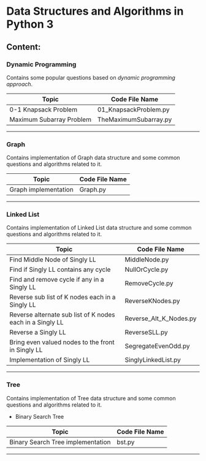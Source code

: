 # Data Structures and Algorithms in Python 3

## Content:

### Dynamic Programming

Contains some popular questions based on *dynamic programming approach*. 

| 			Topic					|	Code File Name |
|-----------------------------------|------------------|
|	0-1 Knapsack Problem			| 01_KnapsackProblem.py|
|	Maximum Subarray Problem		|TheMaximumSubarray.py|

------------------------------------------------------------------------------
### Graph

Contains implementation of Graph data structure and some common questions and algorithms related to it.

| 			Topic					|	Code File Name |
|-----------------------------------|------------------|
|	Graph implementation			| Graph.py|


------------------------------------------------------------------------------
### Linked List

Contains implementation of Linked List data structure and some common questions and algorithms related to it.

| 			Topic					|	Code File Name |
|-----------------------------------|------------------|
|	Find Middle Node of Singly LL			| MiddleNode.py|
|	Find if Singly LL contains any cycle			| NullOrCycle.py|
|	Find and remove cycle if any in a Singly LL			| RemoveCycle.py|
|	Reverse sub list of K nodes each in a Singly LL  | ReverseKNodes.py|
|	Reverse alternate sub list of K nodes each in a Singly LL			| Reverse\_Alt\_K_Nodes.py|
|	Reverse a Singly LL			| ReverseSLL.py|
|	Bring even valued nodes to the front in Singly LL			| SegregateEvenOdd.py|
|	Implementation of Singly LL			| SinglyLinkedList.py|

------------------------------------------------------------------------------
### Tree

Contains implementation of Tree data structure and some common questions and algorithms related to it.

* Binary Search Tree

| 			Topic					|	Code File Name |
|-----------------------------------|------------------|
|	Binary Search Tree implementation			| bst.py|


------------------------------------------------------------------------------